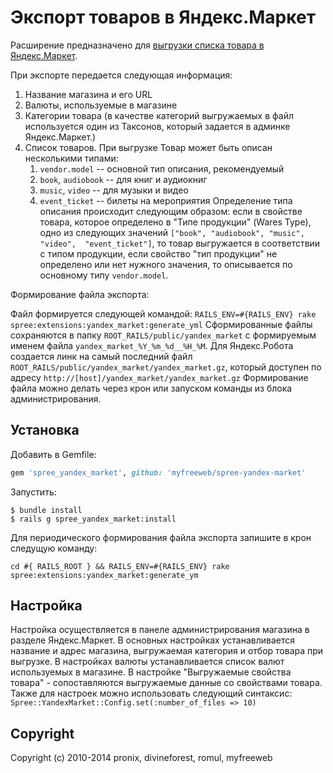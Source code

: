 # Экспорт товаров в Яндекс.Маркет

Расширение предназначено для [выгрузки списка товара в Яндекс.Маркет](http://partner.market.yandex.ru/legal/tt/).

При экспорте передается следующая информация:

1. Название магазина и его URL
2. Валюты, используемые в магазине
3. Категории товара (в качестве категорий выгружаемых в файл используется один из Таксонов, который задается в админке Яндекс.Маркет.)
4. Список товаров.
   При выгрузке Товар может быть описан несколькими типами:
   1. `vendor.model`      -- основной тип описания, рекомендуемый
   2. `book`, `audiobook` -- для книг и аудиокниг
   3. `music`, `video`    -- для музыки и видео
   4. `event_ticket`      -- билеты на мероприятия
   Определение типа описания происходит следующим образом: если в свойстве товара, которое определено 
   в "Типе продукции" (Wares Type), одно из следующих значений `["book", "audiobook", "music", "video", 
   "event_ticket"]`, то товар выгружается в соответствии с типом продукции, если свойство "тип продукции" 
   не определено или нет нужного значения, то описывается по основному типу `vendor.model`.

Формирование файла экспорта:

Файл формируется следующей командой: `RAILS_ENV=#{RAILS_ENV} rake spree:extensions:yandex_market:generate_yml`
Сформированные файлы сохраняются в папку `ROOT_RAILS/public/yandex_market` с формируемым именем файла `yandex_market_%Y_%m_%d__%H_%M`.
Для Яндекс.Робота создается линк на самый последний файл `ROOT_RAILS/public/yandex_market/yandex_market.gz`, который доступен по адресу `http://[host]/yandex_market/yandex_market.gz`
Формирование файла можно делать через крон или запуском команды из блока администрирования.


## Установка

Добавить в Gemfile:

```ruby
gem 'spree_yandex_market', github: 'myfreeweb/spree-yandex-market'
```

Запустить:

```shell
$ bundle install
$ rails g spree_yandex_market:install
```

Для периодического формирования файла экспорта запишите в крон следущую команду:

```shell
cd #{ RAILS_ROOT } && RAILS_ENV=#{RAILS_ENV} rake spree:extensions:yandex_market:generate_ym
```


## Настройка

Настройка осуществляется в панеле администрирования магазина в разделе Яндекс.Маркет.
В основных настройках устанавливается название и адрес магазина, выгружаемая категория и отбор товара при выгрузке.
В настройках валюты устанавливается список валют используемых в магазине.
В настройке "Выгружаемые свойства товара" - сопоставляются выгружаемые данные со свойствами товара.
Также для настроек можно использовать следующий синтаксис: `Spree::YandexMarket::Config.set(:number_of_files => 10)`

## Copyright

Copyright (c) 2010-2014 pronix, divineforest, romul, myfreeweb
